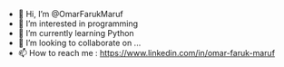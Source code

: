 - 👋 Hi, I’m @OmarFarukMaruf
- 👀 I’m interested in programming
- 🌱 I’m currently learning Python
- 💞️ I’m looking to collaborate on ...
- 📫 How to reach me : https://www.linkedin.com/in/omar-faruk-maruf

<!---
OmarFarukMaruf/OmarFarukMaruf is a ✨ special ✨ repository because its `README.md` (this file) appears on your GitHub profile.
You can click the Preview link to take a look at your changes.
--->
